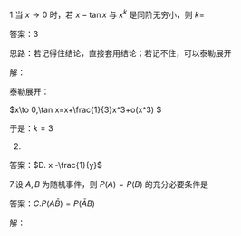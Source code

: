1.当 $x \to 0$ 时，若 $x-\tan x$ 与 $x^k$ 是同阶无穷小，则 $k=$

答案：$3$

思路：若记得住结论，直接套用结论；若记不住，可以泰勒展开

解：

泰勒展开：

$x\to 0,\tan x=x+\frac{1}{3}x^3+o(x^3) $

于是：$k=3$

2.

答案：$D. x -\frac{1}{y}$

7.设 $A,B$ 为随机事件，则 $P(A)=P(B)$ 的充分必要条件是

答案：$C.P(A\bar{B})=P(\bar{A}B)$

解：